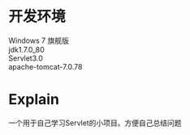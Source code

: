 # 开发环境
Windows 7 旗舰版<br/>
jdk1.7.0_80<br/>
Servlet3.0<br/>
apache-tomcat-7.0.78

# Explain
一个用于自己学习Servlet的小项目。方便自己总结问题